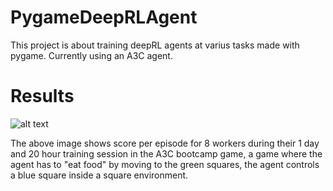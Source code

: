 # PygameDeepRLAgent
This project is about training deepRL agents at varius tasks made with pygame. Currently using an A3C agent.

# Results
![alt text](https://user-images.githubusercontent.com/29259118/29706944-cc96acae-8983-11e7-9b85-ffa41f7a8fae.PNG)

The above image shows score per episode for 8 workers during their 1 day and 20 hour training session in the A3C bootcamp game, a game where the agent has to "eat food" by moving to the green squares, the agent controls a blue square inside a square environment.
